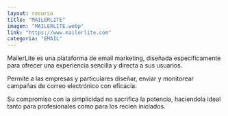 ```yaml
---
layout: recurso
title: "MAILERLITE"
imagen: "MAILERLITE.webp"
link: "https://www.mailerlite.com"
categoria: "EMAIL"
---
```


MailerLite es una plataforma de email marketing, diseñada específicamente para ofrecer una experiencia sencilla y directa a sus usuarios. 

Permite a las empresas y particulares diseñar, enviar y monitorear campañas de correo electrónico con eficacia. 

Su compromiso con la simplicidad no sacrifica la potencia, haciendola ideal tanto para profesionales como para los recien iniciados.